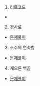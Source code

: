 1. 리트코드
* 

2. 경사로
* [문제풀이](https://pro-grammers.tistory.com/99)

3. 소수의 연속합
* [문제풀이](https://pro-grammers.tistory.com/98)

4. 게으른 백곰
* [문제풀이](https://pro-grammers.tistory.com/97)